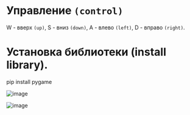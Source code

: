 # Управление `(control)`
W - вверх `(up)`, S - вниз `(down)`, A - влево `(left)`, D - вправо `(right)`.
# Установка библиотеки (install library).
pip install pygame

![image](https://user-images.githubusercontent.com/119732398/214834796-1b940bb1-d439-42d2-9d32-c178788777e5.png)

![image](https://user-images.githubusercontent.com/119732398/214835099-d66c5f5b-e7f8-43a5-b7c2-a392d24791fc.png)
